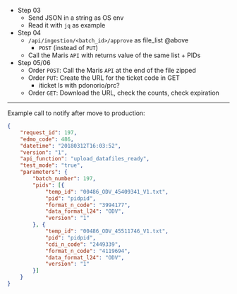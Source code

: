 
- Step 03
    - Send JSON in a string as OS env
    - Read it with `jq` as example
- Step 04
    - `/api/ingestion/<batch_id>/approve` as file_list @above
        + `POST`  (instead of `PUT`) 
    - Call the Maris `API` with returns value of the same list + PIDs
- Step 05/06
    - Order `POST`: Call the Maris `API` at the end of the file zipped
    - Order `PUT`: Create the URL for the ticket code in GET
        + iticket ls with pdonorio/prc?
    - Order `GET`: Download the URL, check the counts, check expiration

---

Example call to notify after move to production:

```json
{
    "request_id": 197,
    "edmo_code": 486,
    "datetime": "20180312T16:03:52",
    "version": "1",
    "api_function": "upload_datafiles_ready",
    "test_mode": "true",
    "parameters": {
        "batch_number": 197,
        "pids": [{
            "temp_id": "00486_ODV_45409341_V1.txt",
            "pid": "pidpid",
            "format_n_code": "3994177",
            "data_format_l24": "ODV",
            "version": "1"
        }, {
            "temp_id": "00486_ODV_45511746_V1.txt",
            "pid": "pidpid",
            "cdi_n_code": "2449339",
            "format_n_code": "4119694",
            "data_format_l24": "ODV",
            "version": "1"
        }]
    }
}
